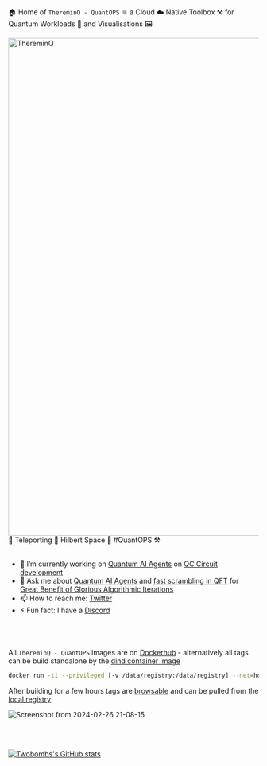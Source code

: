 🏠 Home of `ThereminQ - QuantOPS` ⚛️ a Cloud ☁️ Native Toolbox ⚒️ for Quantum Workloads 👷 and Visualisations 🖼️ 

<img width="1000" alt="ThereminQ" src="https://github.com/twobombs/thereminq-tensors/assets/12692227/a299e650-6513-43d1-afab-ba036aa5e12e">
🧭 Teleporting 🌊 Hilbert Space 🌌 #QuantOPS ⚒️

<br>
<br>

- 🔭 I’m currently working on [Quantum AI Agents](https://github.com/twobombs/thereminq-llama) on [QC Circuit development](https://github.com/twobombs/thereminq-tensors?tab=readme-ov-file#ollama-open-interpreter-agentops-stack-for-coding-solutions)
- 💬 Ask me about [Quantum AI Agents](https://github.com/twobombs/thereminq-llama) and [fast scrambling in QFT](https://youtu.be/5NhJT8rtrOM?si=T28ePIyrzEnLlbxX) for [Great Benefit of Glorious Algorithmic Iterations](https://youtu.be/6Y08Tt51HDQ?si=bhZs23zwc_Atm5dI)
- 📫 How to reach me: [Twitter](https://twitter.com/twobombs)
- ⚡ Fun fact: I have a [Discord](https://discord.gg/wG3gV6zP)

<br>
<br>

All `ThereminQ - QuantOPS` images are on [Dockerhub](https://hub.docker.com/u/twobombs) - alternatively all tags can be build standalone by the [dind container image](https://github.com/twobombs/twobombs/tree/main) 
```bash
docker run -ti --privileged [-v /data/registry:/data/registry] --net=host twobombs/twobombs bash buildall.sh [reponame.sh]
````

After building for a few hours tags are [browsable](http://localhost) and can be pulled from the [local registry](http://localhost:5000)

![Screenshot from 2024-02-26 21-08-15](https://github.com/twobombs/twobombs/assets/12692227/6d12d38b-7441-4435-a94d-de860e46dc24)

<br>
<br>

[![Twobombs's GitHub stats](https://github-readme-stats.vercel.app/api?username=twobombs&theme=city_lights&show_icons=true)](https://github.com/anuraghazra/github-readme-stats)


<!--
**twobombs/twobombs** is a ✨ _special_ ✨ repository because its `README.md` (this file) appears on your GitHub profile.

Here are some ideas to get you started:

- 🔭 I’m currently working on ...
- 🌱 I’m currently learning ...
- 👯 I’m looking to collaborate on ...
- 🤔 I’m looking for help with ...
- 💬 Ask me about ...
- 📫 How to reach me: ...
- 😄 Pronouns: ...
- ⚡ Fun fact: ...
-->
